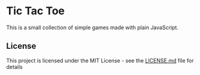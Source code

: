 # Tic Tac Toe

This is a small collection of simple games made with plain JavaScript.


## License

This project is licensed under the MIT License - see the [LICENSE.md](LICENSE.md) file for details

